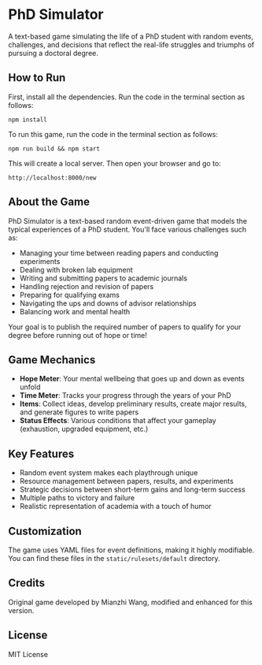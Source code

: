 # PhD Simulator

A text-based game simulating the life of a PhD student with random events, challenges, and decisions that reflect the real-life struggles and triumphs of pursuing a doctoral degree.

## How to Run
First, install all the dependencies. Run the code in the terminal section as follows:
```
npm install
```
To run this game, run the code in the terminal section as follows:

```
npm run build && npm start
```

This will create a local server. Then open your browser and go to:

```
http://localhost:8000/new
```

## About the Game

PhD Simulator is a text-based random event-driven game that models the typical experiences of a PhD student. You'll face various challenges such as:

- Managing your time between reading papers and conducting experiments
- Dealing with broken lab equipment
- Writing and submitting papers to academic journals
- Handling rejection and revision of papers
- Preparing for qualifying exams
- Navigating the ups and downs of advisor relationships
- Balancing work and mental health

Your goal is to publish the required number of papers to qualify for your degree before running out of hope or time!

## Game Mechanics

- **Hope Meter**: Your mental wellbeing that goes up and down as events unfold
- **Time Meter**: Tracks your progress through the years of your PhD
- **Items**: Collect ideas, develop preliminary results, create major results, and generate figures to write papers
- **Status Effects**: Various conditions that affect your gameplay (exhaustion, upgraded equipment, etc.)

## Key Features

- Random event system makes each playthrough unique
- Resource management between papers, results, and experiments
- Strategic decisions between short-term gains and long-term success
- Multiple paths to victory and failure
- Realistic representation of academia with a touch of humor

## Customization

The game uses YAML files for event definitions, making it highly modifiable. You can find these files in the `static/rulesets/default` directory.

## Credits

Original game developed by Mianzhi Wang, modified and enhanced for this version.

## License

MIT License
